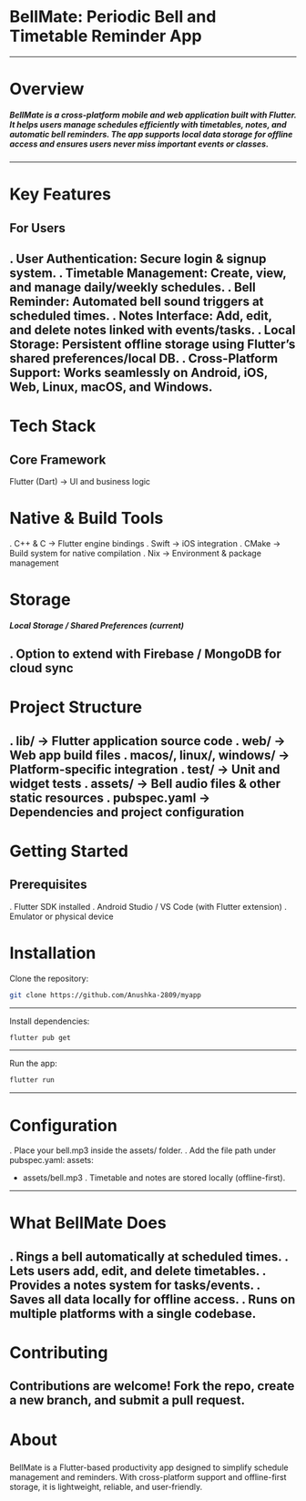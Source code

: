 # BellMate: Periodic Bell and Timetable Reminder App
---
# Overview
##### BellMate is a cross-platform mobile and web application built with Flutter. It helps users manage schedules efficiently with timetables, notes, and automatic bell reminders. The app supports local data storage for offline access and ensures users never miss important events or classes.
---
# Key Features
## For Users

#####
. User Authentication: Secure login & signup system.
. Timetable Management: Create, view, and manage daily/weekly schedules.
. Bell Reminder: Automated bell sound triggers at scheduled times.
. Notes Interface: Add, edit, and delete notes linked with events/tasks.
. Local Storage: Persistent offline storage using Flutter’s shared preferences/local DB.
. Cross-Platform Support: Works seamlessly on Android, iOS, Web, Linux, macOS, and Windows.
---
# Tech Stack
## Core Framework
Flutter (Dart) → UI and business logic
# Native & Build Tools
. C++ & C → Flutter engine bindings
. Swift → iOS integration
. CMake → Build system for native compilation
. Nix → Environment & package management
# Storage
##### Local Storage / Shared Preferences (current)
. Option to extend with Firebase / MongoDB for cloud sync
---
# Project Structure
#####
. lib/ → Flutter application source code
. web/ → Web app build files
. macos/, linux/, windows/ → Platform-specific integration
. test/ → Unit and widget tests
. assets/ → Bell audio files & other static resources
. pubspec.yaml → Dependencies and project configuration
---
# Getting Started
## Prerequisites
. Flutter SDK installed
. Android Studio / VS Code (with Flutter extension)
. Emulator or physical device
# Installation
Clone the repository:
```bash
git clone https://github.com/Anushka-2809/myapp
```
---
Install dependencies:
```bash
flutter pub get
```
---
Run the app:
```bash
flutter run
```
---
# Configuration
. Place your bell.mp3 inside the assets/ folder.
. Add the file path under pubspec.yaml:
assets:
  - assets/bell.mp3
. Timetable and notes are stored locally (offline-first).
---
# What BellMate Does
#####
. Rings a bell automatically at scheduled times.
. Lets users add, edit, and delete timetables.
. Provides a notes system for tasks/events.
. Saves all data locally for offline access.
. Runs on multiple platforms with a single codebase.
---
# Contributing
#####
Contributions are welcome! Fork the repo, create a new branch, and submit a pull request.
---
# About
#####
BellMate is a Flutter-based productivity app designed to simplify schedule management and reminders. With cross-platform support and offline-first storage, it is lightweight, reliable, and user-friendly.
